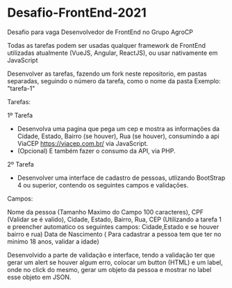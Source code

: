 # Desafio-FrontEnd-2021
Desafio para vaga Desenvolvedor de FrontEnd no Grupo AgroCP

Todas as tarefas podem ser usadas qualquer framework de FrontEnd utilizadas atualmente (VueJS, Angular, ReactJS), ou usar nativamente em JavaScript

Desenvolver as tarefas, fazendo um fork neste repositorio, em pastas separadas, seguindo o número da tarefa, como o nome da pasta Exemplo: "tarefa-1"

Tarefas: 

1º Tarefa
- Desenvolva uma pagina que pega um cep e mostra as informações da Cidade, Estado, Bairro (se houver), Rua (se houver), consumindo a api ViaCEP https://viacep.com.br/ via JavaScript. 
- (Opcional) E também fazer o consumo da API, via PHP.

2º Tarefa

- Desenvolver uma interface de cadastro de pessoas, utlizando BootStrap 4 ou superior, contendo os seguintes campos e validações.

Campos:

Nome da pessoa (Tamanho Maximo do Campo 100 caracteres),
CPF (Validar se é valido),
Cidade,
Estado,
Bairro,
Rua,
CEP (Utilizando a tarefa 1 e preencher automatico os seguintes campos: Cidade,Estado e se houver bairro e rua)
Data de Nascimento ( Para cadastrar a pessoa tem que ter no minimo 18 anos, validar a idade)

Desenvolvido a parte de validação e interface, tendo a validação ter que gerar um alert se houver algum erro, colocar um button (HTML) e um label, onde no click do mesmo, gerar um objeto da pessoa e mostrar no label esse objeto em JSON.




